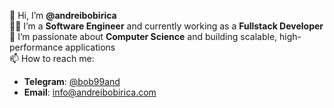 👋 Hi, I’m **@andreibobirica**  
👨‍💻 I’m a **Software Engineer** and currently working as a **Fullstack Developer**  
🚀 I’m passionate about **Computer Science** and building scalable, high-performance applications  
📫 How to reach me:  
- **Telegram**: [@bob99and](https://t.me/bob99and)  
- **Email**: [info@andreibobirica.com](mailto:info@andreibobirica.com)  
